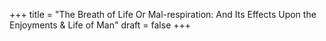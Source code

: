 +++
title = "The Breath of Life Or Mal-respiration: And Its Effects Upon the Enjoyments & Life of Man"
draft = false
+++
